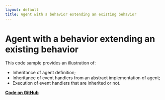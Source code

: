 ```yaml
---
layout: default
title: Agent with a behavior extending an existing behavior
---
```


# Agent with a behavior extending an existing behavior

This code sample provides an illustration of:

* Inheritance of agent definition;
* Inheritance of event handlers from an abstract implementation of agent;
* Execution of event handlers that are inherited or not.


[**Code on GitHub**](https://github.com/sarl/sarl/tree/master/sarl-eclipse/plugins/io.sarl.eclipse.examples/projects/io-sarl-demos-basic-behaviorinheritance)
